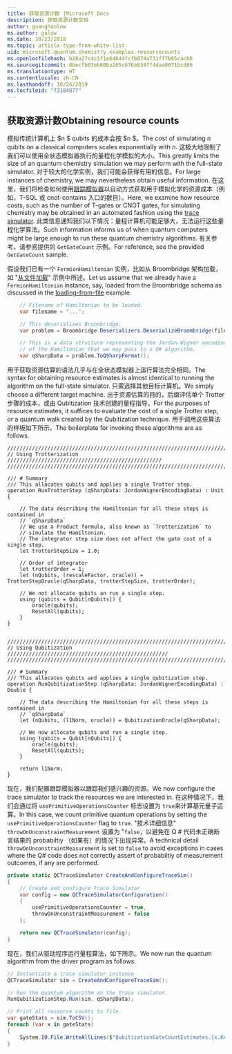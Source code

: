 ```yaml
---
title: 获取资源计数 |Microsoft Docs
description: 获取资源计数文档
author: guanghaolow
ms.author: gulow
ms.date: 10/23/2018
ms.topic: article-type-from-white-list
uid: microsoft.quantum.chemistry.examples.resourcecounts
ms.openlocfilehash: b28a27c4c1f1e64644fcfb074a731ff7b65cacb6
ms.sourcegitcommit: 8becfb03eb60ba205c670a634ff4daa8071bcd06
ms.translationtype: HT
ms.contentlocale: zh-CN
ms.lasthandoff: 10/26/2019
ms.locfileid: "73184077"
---
```

## <a name="obtaining-resource-counts"></a><span data-ttu-id="21264-103">获取资源计数</span><span class="sxs-lookup"><span data-stu-id="21264-103">Obtaining resource counts</span></span>

<span data-ttu-id="21264-104">模拟传统计算机上 $n $ qubits 的成本会按 $n $。</span><span class="sxs-lookup"><span data-stu-id="21264-104">The cost of simulating $n$ qubits on a classical computers scales exponentially with $n$.</span></span> <span data-ttu-id="21264-105">这极大地限制了我们可以使用全状态模拟器执行的量程化学模拟的大小。</span><span class="sxs-lookup"><span data-stu-id="21264-105">This greatly limits the size of an quantum chemistry simulation we may perform with the full-state simulator.</span></span> <span data-ttu-id="21264-106">对于较大的化学实例，我们可能会获得有用的信息。</span><span class="sxs-lookup"><span data-stu-id="21264-106">For large instances of chemistry, we may nevertheless obtain useful information.</span></span> <span data-ttu-id="21264-107">在这里，我们将检查如何使用[跟踪模拟器](xref:microsoft.quantum.machines.qc-trace-simulator.intro)以自动方式获取用于模拟化学的资源成本（例如，T-SQL 或 cnot-contains 入口的数目）。</span><span class="sxs-lookup"><span data-stu-id="21264-107">Here, we examine how resource costs, such as the number of T-gates or CNOT gates, for simulating chemistry may be obtained in an automated fashion using the [trace simulator](xref:microsoft.quantum.machines.qc-trace-simulator.intro).</span></span> <span data-ttu-id="21264-108">此类信息通知我们以下情况：量程计算机可能足够大，无法运行这些量程化学算法。</span><span class="sxs-lookup"><span data-stu-id="21264-108">Such information informs us of when quantum computers might be large enough to run these quantum chemistry algorithms.</span></span> <span data-ttu-id="21264-109">有关参考，请参阅提供的 `GetGateCount` 示例。</span><span class="sxs-lookup"><span data-stu-id="21264-109">For reference, see the provided `GetGateCount` sample.</span></span>

<span data-ttu-id="21264-110">假设我们已有一个 `FermionHamiltonian` 实例，比如从 Broombridge 架构加载，如 "[从文件加载](xref:microsoft.quantum.chemistry.examples.loadhamiltonian)" 示例中所述。</span><span class="sxs-lookup"><span data-stu-id="21264-110">Let us assume that we already have a `FermionHamiltonian` instance, say, loaded from the Broombridge schema as discussed in the [loading-from-file](xref:microsoft.quantum.chemistry.examples.loadhamiltonian) example.</span></span> 

```csharp
    // Filename of Hamiltonian to be loaded.
    var filename = "...";

    // This deserializes Broombridge.
    var problem = Broombridge.Deserializers.DeserializeBroombridge(filename).ProblemDescriptions.First();

    // This is a data structure representing the Jordan-Wigner encoding 
    // of the Hamiltonian that we may pass to a Q# algorithm.
    var qSharpData = problem.ToQSharpFormat();
```

<span data-ttu-id="21264-111">用于获取资源估算的语法几乎与在全状态模拟器上运行算法完全相同。</span><span class="sxs-lookup"><span data-stu-id="21264-111">The syntax for obtaining resource estimates is almost identical to running the algorithm on the full-state simulator.</span></span> <span data-ttu-id="21264-112">只需选择其他目标计算机。</span><span class="sxs-lookup"><span data-stu-id="21264-112">We simply choose a different target machine.</span></span> <span data-ttu-id="21264-113">出于资源估算的目的，后缀评估单个 Trotter 步骤的成本，或由 Qubitization 技术创建的量程指导。</span><span class="sxs-lookup"><span data-stu-id="21264-113">For the purposes of resource estimates, it suffices to evaluate the cost of a single Trotter step, or a quantum walk created by the Qubitization technique.</span></span> <span data-ttu-id="21264-114">用于调用这些算法的样板如下所示。</span><span class="sxs-lookup"><span data-stu-id="21264-114">The boilerplate for invoking these algorithms are as follows.</span></span>

```qsharp
//////////////////////////////////////////////////////////////////////////
// Using Trotterization //////////////////////////////////////////////////
//////////////////////////////////////////////////////////////////////////

/// # Summary
/// This allocates qubits and applies a single Trotter step.
operation RunTrotterStep (qSharpData: JordanWignerEncodingData) : Unit {
    
    // The data describing the Hamiltonian for all these steps is contained in
    // `qSharpData`
    // We use a Product formula, also known as `Trotterization` to
    // simulate the Hamiltonian.
    // The integrator step size does not affect the gate cost of a single step.
    let trotterStepSize = 1.0;
    
    // Order of integrator
    let trotterOrder = 1;
    let (nQubits, (rescaleFactor, oracle)) = TrotterStepOracle(qSharpData, trotterStepSize, trotterOrder);
    
    // We not allocate qubits an run a single step.
    using (qubits = Qubit[nQubits]) {
        oracle(qubits);
        ResetAll(qubits);
    }
}


//////////////////////////////////////////////////////////////////////////
// Using Qubitization ////////////////////////////////////////////////////
//////////////////////////////////////////////////////////////////////////

/// # Summary
/// This allocates qubits and applies a single qubitization step.
operation RunQubitizationStep (qSharpData: JordanWignerEncodingData) : Double {
    
    // The data describing the Hamiltonian for all these steps is contained in
    // `qSharpData`
    let (nQubits, (l1Norm, oracle)) = QubitizationOracle(qSharpData);
    
    // We now allocate qubits and run a single step.
    using (qubits = Qubit[nQubits]) {
        oracle(qubits);
        ResetAll(qubits);
    }
    
    return l1Norm;
}
```

<span data-ttu-id="21264-115">现在，我们配置跟踪模拟器以跟踪我们感兴趣的资源。</span><span class="sxs-lookup"><span data-stu-id="21264-115">We now configure the trace simulator to track the resources we are interested in.</span></span> <span data-ttu-id="21264-116">在这种情况下，我们会通过将 `usePrimitiveOperationsCounter` 标志设置为 `true`来计算基元量子运算。</span><span class="sxs-lookup"><span data-stu-id="21264-116">In this case, we count primitive quantum operations by setting the `usePrimitiveOperationsCounter` flag to `true`.</span></span> <span data-ttu-id="21264-117">"技术详细信息" `throwOnUnconstraintMeasurement` 设置为 "`false`，以避免在 Q # 代码未正确断言结果的 probabiltiy （如果有）的情况下出现异常。</span><span class="sxs-lookup"><span data-stu-id="21264-117">A technical detail `throwOnUnconstraintMeasurement` is set to `false` to avoid exceptions in cases where the Q# code does not correctly assert of probabiltiy of measurement outcomes, if any are performed.</span></span>

```csharp
private static QCTraceSimulator CreateAndConfigureTraceSim()
{
    // Create and configure Trace Simulator
    var config = new QCTraceSimulatorConfiguration()
    {
        usePrimitiveOperationsCounter = true,
        throwOnUnconstraintMeasurement = false
    };

    return new QCTraceSimulator(config);
}
```

<span data-ttu-id="21264-118">现在，我们从驱动程序运行量程算法，如下所示。</span><span class="sxs-lookup"><span data-stu-id="21264-118">We now run the quantum algorithm from the driver program as follows.</span></span>

```csharp
// Instantiate a trace simulator instance
QCTraceSimulator sim = CreateAndConfigureTraceSim();

// Run the quantum algorithm on the trace simulator.
RunQubitizationStep.Run(sim, qSharpData);

// Print all resource counts to file.
var gateStats = sim.ToCSV();
foreach (var x in gateStats)
{
    System.IO.File.WriteAllLines($"QubitizationGateCountEstimates.{x.Key}.csv", new string[] { x.Value });
}
```